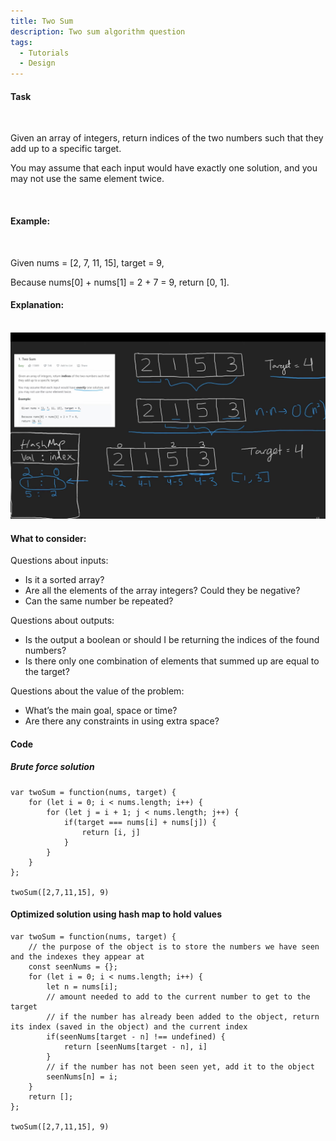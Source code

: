 ```yaml
---
title: Two Sum
description: Two sum algorithm question
tags:
  - Tutorials
  - Design
---
```


#### Task

<br />

Given an array of integers, return indices of the two numbers such that they add up to a specific target.

You may assume that each input would have exactly one solution, and you may not use the same element twice.

<br />

#### Example:

<br />

Given nums = [2, 7, 11, 15], target = 9,

Because nums[0] + nums[1] = 2 + 7 = 9,
return [0, 1].

#### Explanation:

<br />

<img class="blogPostImage" src="../assets/images/twoSum.png">

#### What to consider:

Questions about inputs:

- Is it a sorted array?
- Are all the elements of the array integers? Could they be negative?
- Can the same number be repeated?

Questions about outputs:

- Is the output a boolean or should I be returning the indices of the found numbers?
- Is there only one combination of elements that summed up are equal to the target?

Questions about the value of the problem:

- What’s the main goal, space or time?
- Are there any constraints in using extra space?

#### Code

##### Brute force solution

```
var twoSum = function(nums, target) {
    for (let i = 0; i < nums.length; i++) {
        for (let j = i + 1; j < nums.length; j++) {
            if(target === nums[i] + nums[j]) {
                return [i, j]
            }
        }
    }
};

twoSum([2,7,11,15], 9)
```

#### Optimized solution using hash map to hold values

```
var twoSum = function(nums, target) {
    // the purpose of the object is to store the numbers we have seen and the indexes they appear at
    const seenNums = {};
    for (let i = 0; i < nums.length; i++) {
        let n = nums[i];
        // amount needed to add to the current number to get to the target
        // if the number has already been added to the object, return its index (saved in the object) and the current index
        if(seenNums[target - n] !== undefined) {
            return [seenNums[target - n], i]
        }
        // if the number has not been seen yet, add it to the object
        seenNums[n] = i;
    }
    return [];
};

twoSum([2,7,11,15], 9)
```
